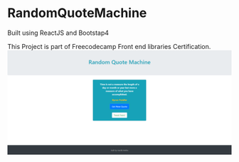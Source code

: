 # RandomQuoteMachine

Built using ReactJS and Bootstap4

This Project is part of Freecodecamp Front end libraries Certification.
![img](/cap.png)
